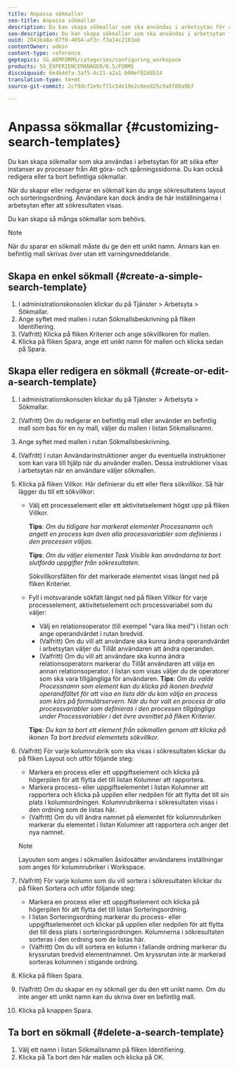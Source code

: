 ```yaml
---
title: Anpassa sökmallar
seo-title: Anpassa sökmallar
description: Du kan skapa sökmallar som ska användas i arbetsytan för att söka efter instanser av processer från Att göra- och spårningssidorna. Du kan också redigera eller ta bort befintliga sökmallar.
seo-description: Du kan skapa sökmallar som ska användas i arbetsytan för att söka efter instanser av processer från Att göra- och spårningssidorna. Du kan också redigera eller ta bort befintliga sökmallar.
uuid: 2043ba8a-07f0-4054-af3c-f3a14c2183ab
contentOwner: admin
content-type: reference
geptopics: SG_AEMFORMS/categories/configuring_workspace
products: SG_EXPERIENCEMANAGER/6.5/FORMS
discoiquuid: 6e4b4dfa-3af5-4c21-a2a1-b90ef02d8514
translation-type: tm+mt
source-git-commit: 2cf9dcf2e9cf71c54e19e2c6ee825c9a8f00a9b7

---
```



# Anpassa sökmallar {#customizing-search-templates}

Du kan skapa sökmallar som ska användas i arbetsytan för att söka efter instanser av processer från Att göra- och spårningssidorna. Du kan också redigera eller ta bort befintliga sökmallar.

När du skapar eller redigerar en sökmall kan du ange sökresultatens layout och sorteringsordning. Användare kan dock ändra de här inställningarna i arbetsytan efter att sökresultaten visas.

Du kan skapa så många sökmallar som behövs.

>[!NOTE]
>
>När du sparar en sökmall måste du ge den ett unikt namn. Annars kan en befintlig mall skrivas över utan ett varningsmeddelande.

## Skapa en enkel sökmall {#create-a-simple-search-template}

1. I administrationskonsolen klickar du på Tjänster > Arbetsyta > Sökmallar.
1. Ange syftet med mallen i rutan Sökmallsbeskrivning på fliken Identifiering.
1. (Valfritt) Klicka på fliken Kriterier och ange sökvillkoren för mallen.
1. Klicka på fliken Spara, ange ett unikt namn för mallen och klicka sedan på Spara.

## Skapa eller redigera en sökmall {#create-or-edit-a-search-template}

1. I administrationskonsolen klickar du på Tjänster > Arbetsyta > Sökmallar.
1. (Valfritt) Om du redigerar en befintlig mall eller använder en befintlig mall som bas för en ny mall, väljer du mallen i listan Sökmallsnamn.
1. Ange syftet med mallen i rutan Sökmallsbeskrivning.
1. (Valfritt) I rutan Användarinstruktioner anger du eventuella instruktioner som kan vara till hjälp när du använder mallen. Dessa instruktioner visas i arbetsytan när en användare väljer sökmallen.
1. Klicka på fliken Villkor. Här definierar du ett eller flera sökvillkor. Så här lägger du till ett sökvillkor:

   * Välj ett processelement eller ett aktivitetselement högst upp på fliken Villkor.

      **Tips**: *Om du tidigare har markerat elementet Processnamn och angett en process kan även alla processvariabler som definieras i den processen väljas.*

      **Tips**: *Om du väljer elementet Task Visible kan användarna ta bort slutförda uppgifter från sökresultaten.*

      Sökvillkorsfälten för det markerade elementet visas längst ned på fliken Kriterier.

   * Fyll i motsvarande sökfält längst ned på fliken Villkor för varje processelement, aktivitetselement och processvariabel som du väljer:

      * Välj en relationsoperator (till exempel &quot;vara lika med&quot;) i listan och ange operandvärdet i rutan bredvid.
      * (Valfritt) Om du vill att användare ska kunna ändra operandvärdet i arbetsytan väljer du Tillåt användaren att ändra operanden.
      * (Valfritt) Om du vill att användare ska kunna ändra relationsoperatorn markerar du Tillåt användaren att välja en annan relationsoperator. I listan som visas väljer du de operatorer som ska vara tillgängliga för användaren.
      **Tips**: *Om du valde Processnamn som element kan du klicka på ikonen bredvid operandfältet för att visa en lista där du kan välja en process som körs på formulärservern. När du har valt en process är alla processvariabler som definieras i den processen tillgängliga under Processvariabler i det övre avsnittet på fliken Kriterier.*

      **Tips**: *Du kan ta bort ett element från sökmallen genom att klicka på ikonen Ta bort bredvid elementets sökvillkor.*


1. (Valfritt) För varje kolumnrubrik som ska visas i sökresultaten klickar du på fliken Layout och utför följande steg:

   * Markera en process eller ett uppgiftselement och klicka på högerpilen för att flytta det till listan Kolumner att rapportera.
   * Markera process- eller uppgiftselementet i listan Kolumner att rapportera och klicka på uppilen eller nedpilen för att flytta det till sin plats i kolumnordningen. Kolumnrubrikerna i sökresultaten visas i den ordning som de listas här.
   * (Valfritt) Om du vill ändra namnet på elementet för kolumnrubriken markerar du elementet i listan Kolumner att rapportera och anger det nya namnet.
   >[!NOTE]
   >
   >Layouten som anges i sökmallen åsidosätter användarens inställningar som anges för kolumnrubriker i Workspace.

1. (Valfritt) För varje kolumn som du vill sortera i sökresultaten klickar du på fliken Sortera och utför följande steg:

   * Markera en process eller ett uppgiftselement och klicka på högerpilen för att flytta det till listan Sorteringsordning.
   * I listan Sorteringsordning markerar du process- eller uppgiftselementet och klickar på uppilen eller nedpilen för att flytta det till dess plats i sorteringsordningen. Kolumnerna i sökresultaten sorteras i den ordning som de listas här.
   * (Valfritt) Om du vill sortera en kolumn i fallande ordning markerar du kryssrutan bredvid elementnamnet. Om kryssrutan inte är markerad sorteras kolumnen i stigande ordning.

1. Klicka på fliken Spara.
1. (Valfritt) Om du skapar en ny sökmall ger du den ett unikt namn. Om du inte anger ett unikt namn kan du skriva över en befintlig mall.
1. Klicka på knappen Spara.

## Ta bort en sökmall {#delete-a-search-template}

1. Välj ett namn i listan Sökmallsnamn på fliken Identifiering.
1. Klicka på Ta bort den här mallen och klicka på OK.


